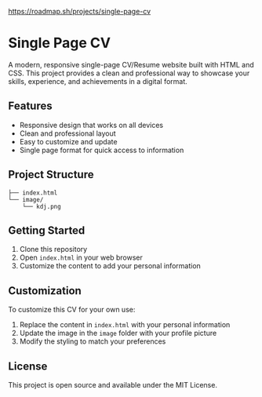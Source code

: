 https://roadmap.sh/projects/single-page-cv

# Single Page CV

A modern, responsive single-page CV/Resume website built with HTML and CSS. This project provides a clean and professional way to showcase your skills, experience, and achievements in a digital format.

## Features

- Responsive design that works on all devices
- Clean and professional layout
- Easy to customize and update
- Single page format for quick access to information

## Project Structure

```
├── index.html
└── image/
    └── kdj.png
```

## Getting Started

1. Clone this repository
2. Open `index.html` in your web browser
3. Customize the content to add your personal information

## Customization

To customize this CV for your own use:
1. Replace the content in `index.html` with your personal information
2. Update the image in the `image` folder with your profile picture
3. Modify the styling to match your preferences

## License

This project is open source and available under the MIT License.


